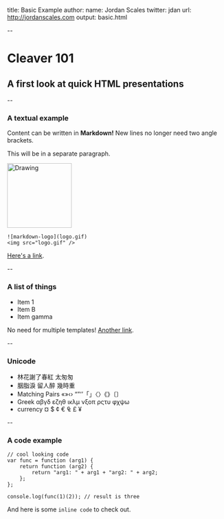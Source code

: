 title: Basic Example
author:
  name: Jordan Scales
  twitter: jdan
  url: http://jordanscales.com
output: basic.html

--

# Cleaver 101
## A first look at quick HTML presentations

--

### A textual example

Content can be written in **Markdown!** New lines no longer need two angle brackets.

This will be in a separate paragraph.

<img src="http://whatismarkdown.com/workspace/img/logo.gif" alt="Drawing" style="width: 150px;"/>

    ![markdown-logo](logo.gif)
    <img src="logo.gif" />

[Here's a link](http://google.com).

--

### A list of things

* Item 1
* Item B
* Item gamma

No need for multiple templates! [Another link](http://google.com).

--

### Unicode

* 林花謝了春紅 太匆匆
* 胭脂淚 留人醉 幾時重
* Matching Pairs «»‹› “”‘’「」〈〉《》〔〕
* Greek αβγδ εζηθ ικλμ νξοπ ρςτυ φχψω
* currency  ¤ $ ¢ € ₠ £ ¥

--

### A code example

    // cool looking code
    var func = function (arg1) {
        return function (arg2) {
            return "arg1: " + arg1 + "arg2: " + arg2;
        };
    };

    console.log(func(1)(2)); // result is three

And here is some `inline code` to check out.
